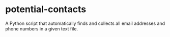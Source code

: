 # potential-contacts
A Python script that automatically finds and collects all email addresses and phone numbers in a given text file.

